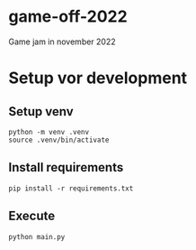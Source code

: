 # game-off-2022
Game jam in november 2022


# Setup vor development

## Setup venv

```
python -m venv .venv
source .venv/bin/activate
```

## Install requirements

```
pip install -r requirements.txt
```

## Execute

```
python main.py
```

